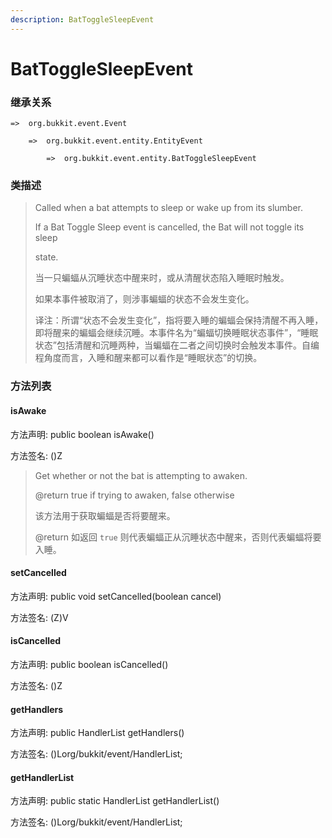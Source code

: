 ```yaml
---
description: BatToggleSleepEvent
---
```


# BatToggleSleepEvent

### 继承关系

    =>  org.bukkit.event.Event

        =>  org.bukkit.event.entity.EntityEvent

            =>  org.bukkit.event.entity.BatToggleSleepEvent

### 类描述

> Called when a bat attempts to sleep or wake up from its slumber.
>
> If a Bat Toggle Sleep event is cancelled, the Bat will not toggle its sleep
>
> state.
>
> 当一只蝙蝠从沉睡状态中醒来时，或从清醒状态陷入睡眠时触发。
>
> 如果本事件被取消了，则涉事蝙蝠的状态不会发生变化。
>
> 译注：所谓“状态不会发生变化”，指将要入睡的蝙蝠会保持清醒不再入睡，即将醒来的蝙蝠会继续沉睡。本事件名为“蝙蝠切换睡眠状态事件”，“睡眠状态”包括清醒和沉睡两种，当蝙蝠在二者之间切换时会触发本事件。自编程角度而言，入睡和醒来都可以看作是“睡眠状态”的切换。

### 方法列表

#### isAwake

方法声明: public boolean isAwake()

方法签名: ()Z

> Get whether or not the bat is attempting to awaken.
>
> @return true if trying to awaken, false otherwise
>
> 该方法用于获取蝙蝠是否将要醒来。
>
> @return 如返回 `true` 则代表蝙蝠正从沉睡状态中醒来，否则代表蝙蝠将要入睡。

#### setCancelled

方法声明: public void setCancelled(boolean cancel)

方法签名: (Z)V

#### isCancelled

方法声明: public boolean isCancelled()

方法签名: ()Z

#### getHandlers

方法声明: public HandlerList getHandlers()

方法签名: ()Lorg/bukkit/event/HandlerList;

#### getHandlerList

方法声明: public static HandlerList getHandlerList()

方法签名: ()Lorg/bukkit/event/HandlerList;